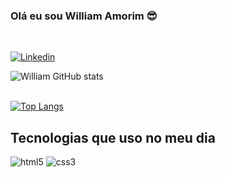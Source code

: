 ### Olá eu sou William Amorim 😎

</br>

[![Linkedin](https://img.shields.io/badge/LinkedIn-0077B5?style=for-the-badge&logo=linkedin&logoColor=white)](https://www.linkedin.com/in/william-amorim-3712511a4/)
</br>

![William GitHub stats](https://github-readme-stats.vercel.app/api?username=Williamamorim159&show_icons=true&theme=radical)
</br>
</br>

[![Top Langs](https://github-readme-stats.vercel.app/api/top-langs/?username=Williamamorim159)](https://github.com/anuraghazra/github-readme-stats)

## Tecnologias que uso no meu dia
<div style="display: inline-block">
    <img alt="html5"src="https://img.shields.io/badge/HTML5-E34F26?style=for-the-badge&logo=html5&logoColor=white" aling="center"/>
    <img alt="css3"src="https://img.shields.io/badge/CSS3-1572B6?style=for-the-badge&logo=css3&logoColor=white" aling="center">


</div>

